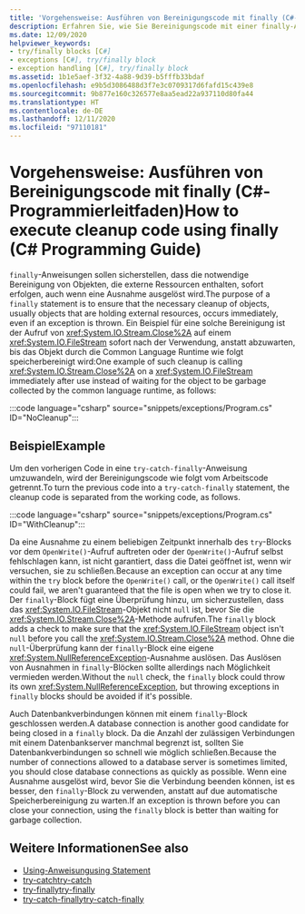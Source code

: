 ```yaml
---
title: 'Vorgehensweise: Ausführen von Bereinigungscode mit finally (C#-Programmierleitfaden)'
description: Erfahren Sie, wie Sie Bereinigungscode mit einer finally-Anweisung ausführen. Mit finally-Anweisungen wird sichergestellt, dass alle notwendigen Bereinigungsvorgänge für Objekte sofort ausgeführt werden.
ms.date: 12/09/2020
helpviewer_keywords:
- try/finally blocks [C#]
- exceptions [C#], try/finally block
- exception handling [C#], try/finally block
ms.assetid: 1b1e5aef-3f32-4a88-9d39-b5fffb33bdaf
ms.openlocfilehash: e9b5d3086488d3f7e3c0709317d6fafd15c439e8
ms.sourcegitcommit: 9b877e160c326577e8aa5ead22a937110d80fa44
ms.translationtype: HT
ms.contentlocale: de-DE
ms.lasthandoff: 12/11/2020
ms.locfileid: "97110181"
---
```

# <a name="how-to-execute-cleanup-code-using-finally-c-programming-guide"></a><span data-ttu-id="c9f61-104">Vorgehensweise: Ausführen von Bereinigungscode mit finally (C#-Programmierleitfaden)</span><span class="sxs-lookup"><span data-stu-id="c9f61-104">How to execute cleanup code using finally (C# Programming Guide)</span></span>

<span data-ttu-id="c9f61-105">`finally`-Anweisungen sollen sicherstellen, dass die notwendige Bereinigung von Objekten, die externe Ressourcen enthalten, sofort erfolgen, auch wenn eine Ausnahme ausgelöst wird.</span><span class="sxs-lookup"><span data-stu-id="c9f61-105">The purpose of a `finally` statement is to ensure that the necessary cleanup of objects, usually objects that are holding external resources, occurs immediately, even if an exception is thrown.</span></span> <span data-ttu-id="c9f61-106">Ein Beispiel für eine solche Bereinigung ist der Aufruf von <xref:System.IO.Stream.Close%2A> auf einem <xref:System.IO.FileStream> sofort nach der Verwendung, anstatt abzuwarten, bis das Objekt durch die Common Language Runtime wie folgt speicherbereinigt wird:</span><span class="sxs-lookup"><span data-stu-id="c9f61-106">One example of such cleanup is calling <xref:System.IO.Stream.Close%2A> on a <xref:System.IO.FileStream> immediately after use instead of waiting for the object to be garbage collected by the common language runtime, as follows:</span></span>

:::code language="csharp" source="snippets/exceptions/Program.cs" ID="NoCleanup":::

## <a name="example"></a><span data-ttu-id="c9f61-107">Beispiel</span><span class="sxs-lookup"><span data-stu-id="c9f61-107">Example</span></span>

<span data-ttu-id="c9f61-108">Um den vorherigen Code in eine `try-catch-finally`-Anweisung umzuwandeln, wird der Bereinigungscode wie folgt vom Arbeitscode getrennt.</span><span class="sxs-lookup"><span data-stu-id="c9f61-108">To turn the previous code into a `try-catch-finally` statement, the cleanup code is separated from the working code, as follows.</span></span>

:::code language="csharp" source="snippets/exceptions/Program.cs" ID="WithCleanup":::

<span data-ttu-id="c9f61-109">Da eine Ausnahme zu einem beliebigen Zeitpunkt innerhalb des `try`-Blocks vor dem `OpenWrite()`-Aufruf auftreten oder der `OpenWrite()`-Aufruf selbst fehlschlagen kann, ist nicht garantiert, dass die Datei geöffnet ist, wenn wir versuchen, sie zu schließen.</span><span class="sxs-lookup"><span data-stu-id="c9f61-109">Because an exception can occur at any time within the `try` block before the `OpenWrite()` call, or the `OpenWrite()` call itself could fail, we aren't guaranteed that the file is open when we try to close it.</span></span> <span data-ttu-id="c9f61-110">Der `finally`-Block fügt eine Überprüfung hinzu, um sicherzustellen, dass das <xref:System.IO.FileStream>-Objekt nicht `null` ist, bevor Sie die <xref:System.IO.Stream.Close%2A>-Methode aufrufen.</span><span class="sxs-lookup"><span data-stu-id="c9f61-110">The `finally` block adds a check to make sure that the <xref:System.IO.FileStream> object isn't `null` before you call the <xref:System.IO.Stream.Close%2A> method.</span></span> <span data-ttu-id="c9f61-111">Ohne die `null`-Überprüfung kann der `finally`-Block eine eigene <xref:System.NullReferenceException>-Ausnahme auslösen. Das Auslösen von Ausnahmen in `finally`-Blöcken sollte allerdings nach Möglichkeit vermieden werden.</span><span class="sxs-lookup"><span data-stu-id="c9f61-111">Without the `null` check, the `finally` block could throw its own <xref:System.NullReferenceException>, but throwing exceptions in `finally` blocks should be avoided if it's possible.</span></span>

<span data-ttu-id="c9f61-112">Auch Datenbankverbindungen können mit einem `finally`-Block geschlossen werden.</span><span class="sxs-lookup"><span data-stu-id="c9f61-112">A database connection is another good candidate for being closed in a `finally` block.</span></span> <span data-ttu-id="c9f61-113">Da die Anzahl der zulässigen Verbindungen mit einem Datenbankserver manchmal begrenzt ist, sollten Sie Datenbankverbindungen so schnell wie möglich schließen.</span><span class="sxs-lookup"><span data-stu-id="c9f61-113">Because the number of connections allowed to a database server is sometimes limited, you should close database connections as quickly as possible.</span></span> <span data-ttu-id="c9f61-114">Wenn eine Ausnahme ausgelöst wird, bevor Sie die Verbindung beenden können, ist es besser, den `finally`-Block zu verwenden, anstatt auf due automatische Speicherbereinigung zu warten.</span><span class="sxs-lookup"><span data-stu-id="c9f61-114">If an exception is thrown before you can close your connection, using the `finally` block is better than waiting for garbage collection.</span></span>

## <a name="see-also"></a><span data-ttu-id="c9f61-115">Weitere Informationen</span><span class="sxs-lookup"><span data-stu-id="c9f61-115">See also</span></span>

- [<span data-ttu-id="c9f61-116">Using-Anweisung</span><span class="sxs-lookup"><span data-stu-id="c9f61-116">using Statement</span></span>](../../language-reference/keywords/using-statement.md)
- [<span data-ttu-id="c9f61-117">try-catch</span><span class="sxs-lookup"><span data-stu-id="c9f61-117">try-catch</span></span>](../../language-reference/keywords/try-catch.md)
- [<span data-ttu-id="c9f61-118">try-finally</span><span class="sxs-lookup"><span data-stu-id="c9f61-118">try-finally</span></span>](../../language-reference/keywords/try-finally.md)
- [<span data-ttu-id="c9f61-119">try-catch-finally</span><span class="sxs-lookup"><span data-stu-id="c9f61-119">try-catch-finally</span></span>](../../language-reference/keywords/try-catch-finally.md)
